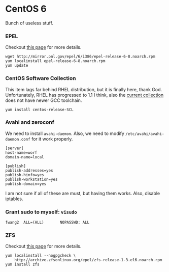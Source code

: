 # CentOS 6

Bunch of useless stuff.

### EPEL 

Checkout [this page](https://fedoraproject.org/wiki/EPEL) for more details.

    wget http://mirror.pnl.gov/epel/6/i386/epel-release-6-8.noarch.rpm
    yum localinstall epel-release-6-8.noarch.rpm
    yum update


### CentOS Software Collection

This item lags far behind RHEL distribution, but it is finally here, thank
God. Unfortunately, RHEL has progressed to 1.1 I think, also the [current
collection](http://wiki.centos.org/AdditionalResources/Repositories/SCL) does
not have newer GCC toolchain.

    yum install centos-release-SCL


### Avahi and zeroconf


We need to install `avahi-daemon`. Also, we need to modify
`/etc/avahi/avahi-daemon.conf` for it work properly.

    [server]
    host-name=worf
    domain-name=local

    [publish]
    publish-addresses=yes
    publish-hinfo=yes
    publish-workstation=yes
    publish-domain=yes

I am not sure if all of these are must, but having them works. 
Also, disable iptables.

### Grant sudo to myself: `visudo`

    fwang2  ALL=(ALL)       NOPASSWD: ALL

### ZFS

Checkout [this page](http://zfsonlinux.org/epel.html) for more details.

    yum localinstall --nogpgcheck \
        http://archive.zfsonlinux.org/epel/zfs-release-1-3.el6.noarch.rpm
    yum install zfs 


